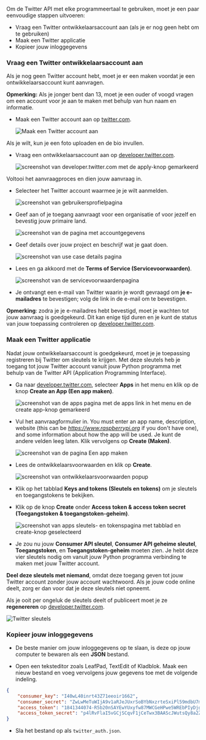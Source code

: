 Om de Twitter API met elke programmeertaal te gebruiken, moet je een paar eenvoudige stappen uitvoeren:

  - Vraag een Twitter ontwikkelaarsaccount aan (als je er nog geen hebt om te gebruiken)
  - Maak een Twitter applicatie
  - Kopieer jouw inloggegevens

### Vraag een Twitter ontwikkelaarsaccount aan

Als je nog geen Twitter account hebt, moet je er een maken voordat je een ontwikkelaarsaccount kunt aanvragen.

**Opmerking:** Als je jonger bent dan 13, moet je een ouder of voogd vragen om een account voor je aan te maken met behulp van hun naam en informatie.

- Maak een Twitter account aan op [twitter.com](https://twitter.com).

    ![Maak een Twitter account aan](images/create-twitter.png)

Als je wilt, kun je een foto uploaden en de bio invullen.

- Vraag een ontwikkelaarsaccount aan op [developer.twitter.com](https://developer.twitter.com).

    ![screenshot van developer.twitter.com met de apply-knop gemarkeerd](images/apply_developer1.png)

Voltooi het aanvraagproces en dien jouw aanvraag in.

- Selecteer het Twitter account waarmee je je wilt aanmelden.

    ![screenshot van gebruikersprofielpagina](images/apply_developer2.png)

- Geef aan of je toegang aanvraagt voor een organisatie of voor jezelf en bevestig jouw primaire land.

    ![screenshot van de pagina met accountgegevens](images/apply_developer3.png)

- Geef details over jouw project en beschrijf wat je gaat doen.

    ![screenshot van use case details pagina](images/apply_developer4.png)

- Lees en ga akkoord met de **Terms of Service (Servicevoorwaarden)**.

    ![screenshot van de servicevoorwaardenpagina](images/apply_developer5.png)

- Je ontvangt een e-mail van Twitter waarin je wordt gevraagd om **je e-mailadres** te bevestigen; volg de link in de e-mail om te bevestigen.

**Opmerking**: zodra je je e-mailadres hebt bevestigd, moet je wachten tot jouw aanvraag is goedgekeurd. Dit kan enige tijd duren en je kunt de status van jouw toepassing controleren op [developer.twitter.com](https://developer.twitter.com).

### Maak een Twitter applicatie

Nadat jouw ontwikkelaarsaccount is goedgekeurd, moet je je toepassing registreren bij Twitter om sleutels te krijgen. Met deze sleutels heb je toegang tot jouw Twitter account vanuit jouw Python programma met behulp van de Twitter API (Application Programming Interface).

- Ga naar [developer.twitter.com](https://developer.twitter.com), selecteer **Apps** in het menu en klik op de knop **Create an App (Een app maken)**.

    ![screenshot van de apps pagina met de apps link in het menu en de create app-knop gemarkeerd](images/create_app1.png)

- Vul het aanvraagformulier in. You must enter an app name, description, website (this can be *https://www.raspberrypi.org* if you don't have one), and some information about how the app will be used. Je kunt de andere velden leeg laten. Klik vervolgens op **Create (Maken)**.

    ![screenshot van de pagina Een app maken](images/create_app2.png)

- Lees de ontwikkelaarsvoorwaarden en klik op **Create**.

    ![screenshot van ontwikkelaarsvoorwaarden popup](images/create_app3.png)

- Klik op het tabblad **Keys and tokens (Sleutels en tokens)** om je sleutels en toegangstokens te bekijken.

- Klik op de knop **Create** onder **Access token & access token secret (Toegangstoken & toegangstoken-geheim)**.

    ![screenshot van apps sleutels- en tokenspagina met tabblad en create-knop geselecteerd](images/create_app4.png)

- Je zou nu jouw **Consumer API sleutel**, **Consumer API geheime sleutel**, **Toegangstoken**, en **Toegangstoken-geheim** moeten zien. Je hebt deze vier sleutels nodig om vanuit jouw Python programma verbinding te maken met jouw Twitter account.

**Deel deze sleutels met niemand**, omdat deze toegang geven tot jouw Twitter account zonder jouw account wachtwoord. Als je jouw code online deelt, zorg er dan voor dat je deze sleutels niet opneemt.

Als je ooit per ongeluk de sleutels deelt of publiceert moet je ze **regenereren** op [developer.twitter.com](https://developer.twitter.com).

![Twitter sleutels](images/create_app5.png)

### Kopieer jouw inloggegevens

- De beste manier om jouw inloggegevens op te slaan, is deze op jouw computer te bewaren als een **JSON** bestand.

- Open een teksteditor zoals LeafPad, TextEdit of Kladblok. Maak een nieuw bestand en voeg vervolgens jouw gegevens toe met de volgende indeling.

```json
{
    "consumer_key": "I40wL40inrt43Z71eeoir1662",
    "consumer_secret": "ZwLwMeTuWIjA9v1aRJeJUxrSoBYbNxzrteSxiPl59mdbU7mS0b",
    "access_token": "1841344074-R5b20nSAYEwYUxyfw87MWCGeHPwe5WREbPIyDjg",
    "access_token_secret": "p4lRvFlaI5vGCjSCqvF1jCeTwx3BAAScJWutsQy8a2ZOFP"
}
```
- Sla het bestand op als `twitter_auth.json`.
